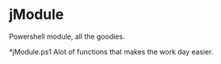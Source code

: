 # jModule
Powershell module, all the goodies.

*jModule.ps1
Alot of functions that makes the work day easier.
